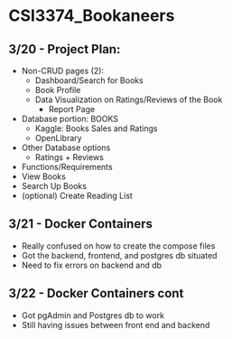 # CSI3374_Bookaneers


## 3/20 - Project Plan:
* Non-CRUD pages (2):
  * Dashboard/Search for Books
  * Book Profile
  * Data Visualization on Ratings/Reviews of the Book
    * Report Page
* Database portion: BOOKS
  * Kaggle: Books Sales and Ratings
  * OpenLibrary
* Other Database options
  * Ratings + Reviews
*	Functions/Requirements
  * View Books
  * Search Up Books
  * (optional) Create Reading List

## 3/21 - Docker Containers
* Really confused on how to create the compose files
* Got the backend, frontend, and postgres db situated
* Need to fix errors on backend and db

## 3/22 - Docker Containers cont
* Got pgAdmin and Postgres db to work
* Still having issues between front end and backend